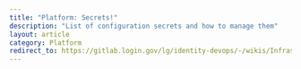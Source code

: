 ```yaml
---
title: "Platform: Secrets!"
description: "List of configuration secrets and how to manage them"
layout: article
category: Platform
redirect_to: https://gitlab.login.gov/lg/identity-devops/-/wikis/Infrastructure-Secrets
---
```

